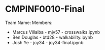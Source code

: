 # CMPINF0010-Final
Team Name: 
Members:
* Marcus Villalba - mjv57 - crosswalks.ipynb
* Ben Douglas - btd28 - walkability.ipynb
* Josh Ye - joy34 - joy34-final.ipynb
